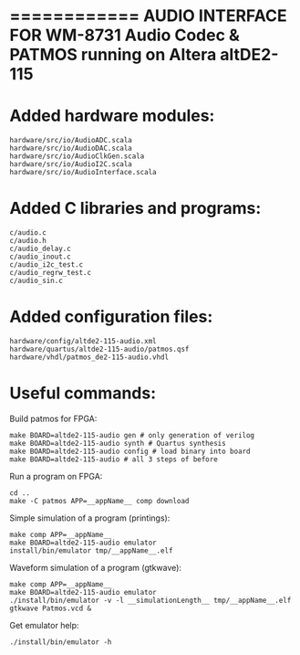 ============
AUDIO INTERFACE FOR WM-8731 Audio Codec & PATMOS running on Altera altDE2-115
============

Added hardware modules:
============
    hardware/src/io/AudioADC.scala
    hardware/src/io/AudioDAC.scala
    hardware/src/io/AudioClkGen.scala
    hardware/src/io/AudioI2C.scala
    hardware/src/io/AudioInterface.scala

Added C libraries and programs:
============
    c/audio.c
    c/audio.h
    c/audio_delay.c
    c/audio_inout.c
    c/audio_i2c_test.c
    c/audio_regrw_test.c
    c/audio_sin.c

Added configuration files:
===========
    hardware/config/altde2-115-audio.xml
    hardware/quartus/altde2-115-audio/patmos.qsf
    hardware/vhdl/patmos_de2-115-audio.vhdl

Useful commands:
============
Build patmos for FPGA:

    make BOARD=altde2-115-audio gen # only generation of verilog
    make BOARD=altde2-115-audio synth # Quartus synthesis
    make BOARD=altde2-115-audio config # load binary into board
    make BOARD=altde2-115-audio # all 3 steps of before

Run a program on FPGA:

    cd ..
    make -C patmos APP=__appName__ comp download

Simple simulation of a program (printings):

    make comp APP=__appName__
    make BOARD=altde2-115-audio emulator
    install/bin/emulator tmp/__appName__.elf

Waveform simulation of a program (gtkwave):

    make comp APP=__appName__
    make BOARD=altde2-115-audio emulator
    ./install/bin/emulator -v -l __simulationLength__ tmp/__appName__.elf
    gtkwave Patmos.vcd &

Get emulator help:

    ./install/bin/emulator -h